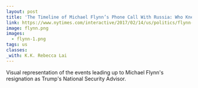 ```yaml
---
layout: post
title: 'The Timeline of Michael Flynn’s Phone Call With Russia: Who Knew What, and When'
link: https://www.nytimes.com/interactive/2017/02/14/us/politics/flynn-call-russia-timeline.html
image: flynn.png
images:
  - flynn-1.png
tags: us
classes:
_with: K.K. Rebecca Lai
---
```


Visual representation of the events leading up to Michael Flynn's resignation as Trump's National Security Advisor.
